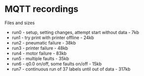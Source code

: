 # MQTT recordings

Files and sizes

- run0 - setup, setting changes, attempt start without data - 7kb
- run1 - try print with printer offline - 24kb
- run2 - pneumatic failure - 38kb
- run3 - printer failure - 48kb
- run4 - motor failure - 83kb
- run5 - multiple faults - 35kb
- run6 - q0.0 on/off, some faults on/off - 15kb
- run7 - continuous run of 37 labels until out of data - 317kb
